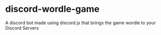 # discord-wordle-game
A discord bot made using discord.js that brings the game wordle to your Discord Servers
